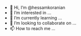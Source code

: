 - 👋 Hi, I’m @hessamkoranian
- 👀 I’m interested in ...
- 🌱 I’m currently learning ...
- 💞️ I’m looking to collaborate on ...
- 📫 How to reach me ...

<!---
hessamkoranian/hessamkoranian is a ✨ special ✨ repository because its `README.md` (this file) appears on your GitHub profile.
You can click the Preview link to take a look at your changes.
--->
